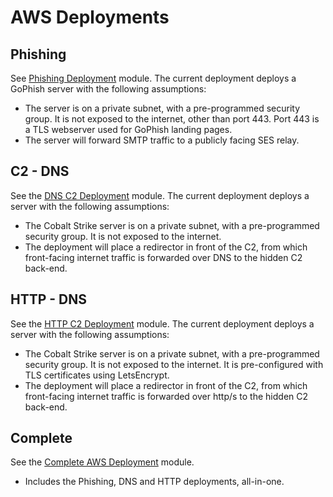 # AWS Deployments
## Phishing
See [Phishing Deployment](./phishing/README.md) module. The current deployment deploys a GoPhish server with the following assumptions:
- The server is on a private subnet, with a pre-programmed security group. It is not exposed to the internet, other than port 443. Port 443 is a TLS webserver used for GoPhish landing pages.
- The server will forward SMTP traffic to a publicly facing SES relay.
## C2 - DNS
See the [DNS C2 Deployment](./c2_dns/README.md) module. The current deployment deploys a  server with the following assumptions:
- The Cobalt Strike server is on a private subnet, with a pre-programmed security group. It is not exposed to the internet.
- The deployment will place a redirector in front of the C2, from which front-facing internet traffic is forwarded over DNS to the hidden C2 back-end.
## HTTP - DNS
See the [HTTP C2 Deployment](./c2_http/README.md) module. The current deployment deploys a  server with the following assumptions:
- The Cobalt Strike server is on a private subnet, with a pre-programmed security group. It is not exposed to the internet. It is pre-configured with TLS certificates using LetsEncrypt.
- The deployment will place a redirector in front of the C2, from which front-facing internet traffic is forwarded over http/s to the hidden C2 back-end.
## Complete
See the [Complete AWS Deployment](./complete/README.md) module.
- Includes the Phishing, DNS and HTTP deployments, all-in-one.